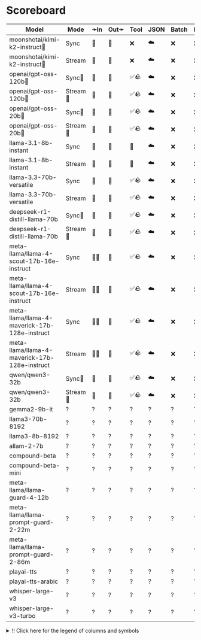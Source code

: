 # Scoreboard

| Model                                         | Mode    | ➛In   | Out➛   | Tool | JSON | Batch | File | Cite | Text | Probs | Limits | Usage | Finish |
| --------------------------------------------- | ------- | ----- | ------ | ---- | ---- | ----- | ---- | ---- | ---- | ----- | ------ | ----- | ------ |
| moonshotai/kimi-k2-instruct🥇                  | Sync    | 💬    | 💬     | ❌   | ☁️   | ❌    | ❌   | ❌   | 🌱📏🛑 | ❌    | ✅     | ✅    | ✅     |
| moonshotai/kimi-k2-instruct🥇                  | Stream  | 💬    | 💬     | ❌   | ☁️   | ❌    | ❌   | ❌   | 🌱📏🛑 | ❌    | ✅     | ✅    | ✅     |
| openai/gpt-oss-120b🥈                          | Sync🧠   | 💬    | 💬     | ✅🪨 | ☁️   | ❌    | ❌   | ❌   | 🌱📏🛑 | ❌    | ✅     | ✅    | ✅     |
| openai/gpt-oss-120b🥈                          | Stream🧠 | 💬    | 💬     | ✅🪨 | ☁️   | ❌    | ❌   | ❌   | 🌱📏🛑 | ❌    | ✅     | ✅    | ✅     |
| openai/gpt-oss-20b🥉                           | Sync🧠   | 💬    | 💬     | ✅🪨 | ☁️   | ❌    | ❌   | ❌   | 🌱📏🛑 | ❌    | ✅     | ✅    | ✅     |
| openai/gpt-oss-20b🥉                           | Stream🧠 | 💬    | 💬     | ✅🪨 | ☁️   | ❌    | ❌   | ❌   | 🌱📏🛑 | ❌    | ✅     | ✅    | ✅     |
| llama-3.1-8b-instant                          | Sync    | 💬    | 💬     | 💨   | ☁️   | ❌    | ❌   | ❌   | 🌱📏🛑 | ❌    | ✅     | ✅    | ✅     |
| llama-3.1-8b-instant                          | Stream  | 💬    | 💬     | 💨   | ☁️   | ❌    | ❌   | ❌   | 🌱📏🛑 | ❌    | ✅     | ✅    | ✅     |
| llama-3.3-70b-versatile                       | Sync    | 💬    | 💬     | ✅🪨 | ☁️   | ❌    | ❌   | ❌   | 🌱📏🛑 | ❌    | ✅     | ✅    | ✅     |
| llama-3.3-70b-versatile                       | Stream  | 💬    | 💬     | ✅🪨 | ☁️   | ❌    | ❌   | ❌   | 🌱📏🛑 | ❌    | ✅     | ✅    | ✅     |
| deepseek-r1-distill-llama-70b                 | Sync🧠   | 💬    | 💬     | ✅🪨 | ☁️   | ❌    | ❌   | ❌   | 🌱📏🛑 | ❌    | ✅     | ✅    | ✅     |
| deepseek-r1-distill-llama-70b                 | Stream🧠 | 💬    | 💬     | ✅🪨 | ☁️   | ❌    | ❌   | ❌   | 🌱📏🛑 | ❌    | ✅     | ✅    | ✅     |
| meta-llama/llama-4-scout-17b-16e-instruct     | Sync    | 💬📸  | 💬     | ✅🪨 | ☁️   | ❌    | ❌   | ❌   | 🌱📏🛑 | ❌    | ✅     | ✅    | ✅     |
| meta-llama/llama-4-scout-17b-16e-instruct     | Stream  | 💬📸  | 💬     | ✅🪨 | ☁️   | ❌    | ❌   | ❌   | 🌱📏🛑 | ❌    | ✅     | ✅    | ✅     |
| meta-llama/llama-4-maverick-17b-128e-instruct | Sync    | 💬📸  | 💬     | ✅🪨 | ☁️   | ❌    | ❌   | ❌   | 🌱📏🛑 | ❌    | ✅     | ✅    | ✅     |
| meta-llama/llama-4-maverick-17b-128e-instruct | Stream  | 💬📸  | 💬     | ✅🪨 | ☁️   | ❌    | ❌   | ❌   | 🌱📏🛑 | ❌    | ✅     | ✅    | ✅     |
| qwen/qwen3-32b                                | Sync🧠   | 💬    | 💬     | ✅🪨 | ☁️   | ❌    | ❌   | ❌   | 🌱📏🛑 | ❌    | ✅     | ✅    | ✅     |
| qwen/qwen3-32b                                | Stream🧠 | 💬    | 💬     | ✅🪨 | ☁️   | ❌    | ❌   | ❌   | 🌱📏🛑 | ❌    | ✅     | ✅    | ✅     |
| gemma2-9b-it                                  | ?       | ?     | ?      | ?    | ?    | ?     | ?    | ?    | ?    | ?     | ?      | ?     | ?      |
| llama3-70b-8192                               | ?       | ?     | ?      | ?    | ?    | ?     | ?    | ?    | ?    | ?     | ?      | ?     | ?      |
| llama3-8b-8192                                | ?       | ?     | ?      | ?    | ?    | ?     | ?    | ?    | ?    | ?     | ?      | ?     | ?      |
| allam-2-7b                                    | ?       | ?     | ?      | ?    | ?    | ?     | ?    | ?    | ?    | ?     | ?      | ?     | ?      |
| compound-beta                                 | ?       | ?     | ?      | ?    | ?    | ?     | ?    | ?    | ?    | ?     | ?      | ?     | ?      |
| compound-beta-mini                            | ?       | ?     | ?      | ?    | ?    | ?     | ?    | ?    | ?    | ?     | ?      | ?     | ?      |
| meta-llama/llama-guard-4-12b                  | ?       | ?     | ?      | ?    | ?    | ?     | ?    | ?    | ?    | ?     | ?      | ?     | ?      |
| meta-llama/llama-prompt-guard-2-22m           | ?       | ?     | ?      | ?    | ?    | ?     | ?    | ?    | ?    | ?     | ?      | ?     | ?      |
| meta-llama/llama-prompt-guard-2-86m           | ?       | ?     | ?      | ?    | ?    | ?     | ?    | ?    | ?    | ?     | ?      | ?     | ?      |
| playai-tts                                    | ?       | ?     | ?      | ?    | ?    | ?     | ?    | ?    | ?    | ?     | ?      | ?     | ?      |
| playai-tts-arabic                             | ?       | ?     | ?      | ?    | ?    | ?     | ?    | ?    | ?    | ?     | ?      | ?     | ?      |
| whisper-large-v3                              | ?       | ?     | ?      | ?    | ?    | ?     | ?    | ?    | ?    | ?     | ?      | ?     | ?      |
| whisper-large-v3-turbo                        | ?       | ?     | ?      | ?    | ?    | ?     | ?    | ?    | ?    | ?     | ?      | ?     | ?      |
<details>
<summary>‼️ Click here for the legend of columns and symbols</summary>

- 🏠: Runs locally.
- Sync:   Runs synchronously, the reply is only returned once completely generated
- Stream: Streams the reply as it is generated. Occasionally less features are supported in this mode
- 🧠: Has chain-of-thought thinking process
    - Both redacted (Anthropic, Gemini, OpenAI) and explicit (Deepseek R1, Qwen3, etc)
    - Many models can be used in both mode. In this case they will have two rows, one with thinking and one
      without. It is frequent that certain functionalities are limited in thinking mode, like tool calling.
- ✅: Implemented and works great
- ❌: Not supported by genai. The provider may support it, but genai does not (yet). Please send a PR to add
  it!
- 💬: Text
- 📄: PDF: process a PDF as input, possibly with OCR
- 📸: Image: process an image as input; most providers support PNG, JPG, WEBP and non-animated GIF, or generate images
- 🎤: Audio: process an audio file (e.g. MP3, WAV, Flac, Opus) as input, or generate audio
- 🎥: Video: process a video (e.g. MP4) as input, or generate a video (e.g. Veo 3)
- 💨: Feature is flaky (Tool calling) or inconsistent (Usage is not always reported)
- 🌐: Country where the company is located
- Tool: Tool calling, using [genai.ToolDef](https://pkg.go.dev/github.com/maruel/genai#ToolDef); best is ✅🪨
		- 🪨: Tool calling can be forced; aka you can force the model to call a tool. This is great.
- JSON: ability to output JSON in free form, or with a forced schema specified as a Go struct
    - ✅: Supports both free form and with a schema
    - ☁️ :Supports only free form
		- 📐: Supports only a schema
- Batch: Process asynchronously batches during off peak hours at a discounts
- Text: Text features
    - '🌱': Seed option for deterministic output
    - '📏': MaxTokens option to cap the amount of returned tokens
    - '🛑': Stop sequence to stop generation when a token is generated
- File: Upload and store large files via a separate API
- Cite: Citation generation from a provided document, specially useful for RAG
- Probs: Return logprobs to analyse each token probabilities
- Limits: Returns the rate limits, including the remaining quota
</details>
